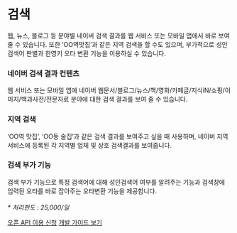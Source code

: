 # 검색

<html lang="ko">
<head>
    <title>NAVER Developers - 검색 API 소개</title>
</head>
<body>
<div class="con">
    <div class="h_page_area">
        <div class="side_menu"></div>
    </div>
    <p class="p_desc">
        웹, 뉴스, 블로그 등 분야별 네이버 검색 결과를 웹 서비스 또는 모바일 앱에서 바로 보여 줄 수 있습니다. 또한 ’OO역맛집’과 같은 지역 검색을 할 수도 있으며, 부가적으로 성인검색어 판별과 한영키 오타 변환 기능을 이용하실 수 있습니다.
    </p>
    <div class="cont_intro search search1">
        <h3 class="h_sub">네이버 검색 결과 컨텐츠</h3>
        <p class="p_desc">웹 서비스 또는 모바일 앱에 네이버 웹문서/블로그/뉴스/책/영화/카페글/지식iN/쇼핑/이미지/백과사전/전문자료 분야에 대한 검색 결과를 보여 줄 수 있습니다.</p>
    </div>
    <div class="cont_intro search search2">
        <h3 class="h_sub">지역 검색</h3>
        <p class="p_desc">‘OO역 맛집’, ‘OO동 술집’과 같은 검색 결과를 보여주고 싶을 때 사용하며,  네이버 지역 서비스에 등록된 각 지역별 업체 및 상호 검색결과를 보여줍니다.</p>
    </div>
    <div class="cont_intro search search3">
        <h3 class="h_sub">검색 부가 기능</h3>
        <p class="p_desc">검색 부가 기능으로 특정 검색어에 대해 성인검색어 여부를 알려주는 기능과 검색창에 입력된 오타를 바로 잡아주는 오타변환 기능을 제공합니다.<br><br>
            <em class="color_p3">* 처리한도 : 25,000/일</em></p>
    </div>
    <div class="buttons buttons_center">
        <a class="btn_b_hi" href="/apps/#/register?defaultScope=search">오픈 API 이용 신청</a>
        <a class="btn_b_hi" href="/docs/serviceapi/search/blog/blog.md#블로그">개발 가이드 보기</a>
    </div>
</div>
</body>
</html>